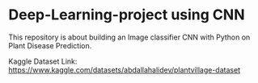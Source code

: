 # Deep-Learning-project using CNN
This repository is about building an Image classifier CNN with Python on Plant Disease Prediction.

Kaggle Dataset Link: https://www.kaggle.com/datasets/abdallahalidev/plantvillage-dataset
